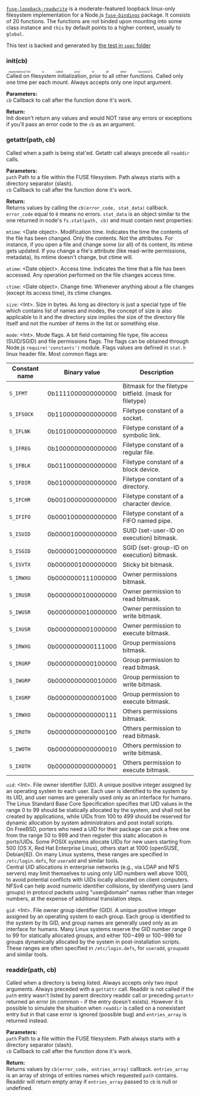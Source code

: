 [`fuse-loopback-readwrite`](/fuse-loopback-readwrite.coffee) is a moderate-featured loopback linux-only filesystem implementation for a Node.js [`fuse-bindings`](https://github.com/mafintosh/fuse-bindings) package. It consists of 20 functions. The functions are not binded upon mounting into some class instance and `this` by default points to a higher context, usually to `global`.

This text is backed and generated by [the test in `spec` folder](/spec/fuse-loopback-readwrite.spec.coffee)

### init(cb)
<ruby>Called on filesystem initialization, prior to all other functions.<rt>expectations["init is called prior to all other functions"]</rt></ruby> Called only one time per each mount. Always accepts only one input argument.

**Parameters:**  
`cb` Callback to call after the function done it's work.

**Return:**  
Init doesn't return any values and would NOT raise any errors or exceptions if you'll pass an error code to the `cb` as an argument.

### getattr(path, cb)
Called when a path is being stat'ed. Getattr call always precede all `readdir` calls.

**Parameters:**  
`path` Path to a file within the FUSE filesystem. Path always starts with a directory separator (slash).  
`cb` Callback to call after the function done it's work.

**Return:**  
Returns values by calling the `cb(error_code, stat_data)` callback. `error_code` equal to `0` means no errors. `stat_data` is an object similar to the one returned in node's `fs.stat(path, cb)` and must contain next properties:

`mtime`: \<Date object\>. Modification time. Indicates the time the contents of the file has been changed. Only the contents. Not the attributes. For instance, if you open a file and change some (or all) of its content, its mtime gets updated. If you change a file's attribute (like read-write permissions, metadata), its mtime doesn't change, but ctime will.

`atime`: \<Date object\>. Access time. Indicates the time that a file has been accessed. Any operation performed on the file changes access time.

`ctime`: \<Date object\>. Change time. Whenever anything about a file changes (except its access time), its ctime changes.

`size`: \<Int\>. Size in bytes. As long as directory is just a special type of file which contains list of names and inodes, the concept of size is also applicable to it and the directory size implies the size of the directory file itself and not the number of items in the list or something else.

`mode`: \<Int\>. Mode flags. A bit field containing file type, file access (SUID/SGID) and file permissions flags. The flags can be obtained through Node.js `require('constants')` module. Flags values are defined in `stat.h` linux header file. Most common flags are:

Constant name | Binary value | Description
------------- | ------------ | -----------
`S_IFMT`   | 0b1111000000000000 | Bitmask for the filetype bitfield. (mask for filetype)
`S_IFSOCK` | 0b1100000000000000 | Filetype constant of a socket.
`S_IFLNK`  | 0b1010000000000000 | Filetype constant of a symbolic link.
`S_IFREG`  | 0b1000000000000000 | Filetype constant of a regular file.
`S_IFBLK`  | 0b0110000000000000 | Filetype constant of a block device.
`S_IFDIR`  | 0b0100000000000000 | Filetype constant of a directory.
`S_IFCHR`  | 0b0010000000000000 | Filetype constant of a character device.
`S_IFIFO`  | 0b0001000000000000 | Filetype constant of a FIFO named pipe.
`S_ISUID`  | 0b0000100000000000 | SUID (set-user-ID on execution) bitmask.
`S_ISGID`  | 0b0000010000000000 | SGID (set-group-ID on execution) bitmask.
`S_ISVTX`  | 0b0000001000000000 | Sticky bit bitmask.
`S_IRWXU`  | 0b0000000111000000 | Owner permissions bitmask.
`S_IRUSR`  | 0b0000000100000000 | Owner permission to read bitmask.
`S_IWUSR`  | 0b0000000010000000 | Owner permission to write bitmask.
`S_IXUSR`  | 0b0000000001000000 | Owner permission to execute bitmask.
`S_IRWXG`  | 0b0000000000111000 | Group permissions bitmask.
`S_IRGRP`  | 0b0000000000100000 | Group permission to read bitmask.
`S_IWGRP`  | 0b0000000000010000 | Group permission to write bitmask.
`S_IXGRP`  | 0b0000000000001000 | Group permission to execute bitmask.
`S_IRWXO`  | 0b0000000000000111 | Others permissions bitmask.
`S_IROTH`  | 0b0000000000000100 | Others permission to read bitmask.
`S_IWOTH`  | 0b0000000000000010 | Others permission to write bitmask.
`S_IXOTH`  | 0b0000000000000001 | Others permission to execute bitmask.

`uid`: \<Int\>. File owner identifier (UID). A unique positive integer assigned by an operating system to each user. Each user is identified to the system by its UID, and user names are generally used only as an interface for humans.  
The Linux Standard Base Core Specification specifies that UID values in the range 0 to 99 should be statically allocated by the system, and shall not be created by applications, while UIDs from 100 to 499 should be reserved for dynamic allocation by system administrators and post install scripts.  
On FreeBSD, porters who need a UID for their package can pick a free one from the range 50 to 999 and then register this static allocation in ports/UIDs. Some POSIX systems allocate UIDs for new users starting from 500 (OS X, Red Hat Enterprise Linux), others start at 1000 (openSUSE, Debian[6]). On many Linux systems, these ranges are specified in `/etc/login.defs`, for `useradd` and similar tools.  
Central UID allocations in enterprise networks (e.g., via LDAP and NFS servers) may limit themselves to using only UID numbers well above 1000, to avoid potential conflicts with UIDs locally allocated on client computers. NFSv4 can help avoid numeric identifier collisions, by identifying users (and groups) in protocol packets using "user@domain" names rather than integer numbers, at the expense of additional translation steps.

`gid`: \<Int\>. File owner group identifier (GID). A unique positive integer assigned by an operating system to each group. Each group is identified to the system by its GID, and group names are generally used only as an interface for humans. Many Linux systems reserve the GID number range 0 to 99 for statically allocated groups, and either 100−499 or 100−999 for groups dynamically allocated by the system in post-installation scripts. These ranges are often specified in `/etc/login.defs`, for `useradd`, `groupadd` and similar tools.

### readdir(path, cb)
Called when a directory is being listed. Always accepts only two input arguments. Always preceded with a `gettattr` call. Readdir is not called if the `path` entry wasn't listed by parent directory readdir call or preceding `getattr` returned an error (in common - if the entry doesn't exists). However it is possible to simulate the situation when `readdir` is called on a nonexistant entry but in that case error is ignored (possible bug) and `entries_array` is returned instead.

**Parameters:**  
`path` Path to a file within the FUSE filesystem. Path always starts with a directory separator (slash).  
`cb` Callback to call after the function done it's work.

**Return:**  
Returns values by `cb(error_code, entries_array)` callback. `entries_array` is an array of strings of entries names which requested `path` contains. Readdir will return empty array if `entries_array` passed to `cb` is null or undefined.